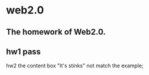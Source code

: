 # web2.0
The homework of Web2.0.
---------------------------------
hw1 pass
---------------------------------
hw2 the content box "It's stinks" not match the example;
